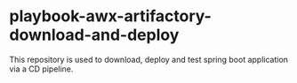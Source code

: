 # playbook-awx-artifactory-download-and-deploy

This repository is used to download, deploy and test spring boot application via a CD pipeline.

